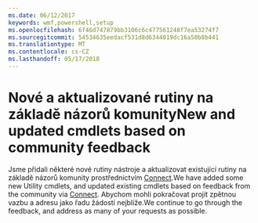 ```yaml
---
ms.date: 06/12/2017
keywords: wmf,powershell,setup
ms.openlocfilehash: 6f46d747879bb3106c6c477561248f7ea53274f7
ms.sourcegitcommit: 54534635eedacf531d8d6344019dc16a50b8b441
ms.translationtype: MT
ms.contentlocale: cs-CZ
ms.lasthandoff: 05/17/2018
---
```

# <a name="new-and-updated-cmdlets-based-on-community-feedback"></a><span data-ttu-id="f4630-102">Nové a aktualizované rutiny na základě názorů komunity</span><span class="sxs-lookup"><span data-stu-id="f4630-102">New and updated cmdlets based on community feedback</span></span>
<span data-ttu-id="f4630-103">Jsme přidali některé nové rutiny nástroje a aktualizovat existující rutiny na základě názorů komunity prostřednictvím [Connect](https://connect.microsoft.com/powershell).</span><span class="sxs-lookup"><span data-stu-id="f4630-103">We have added some new Utility cmdlets, and updated existing cmdlets based on feedback from the community via [Connect](https://connect.microsoft.com/powershell).</span></span> <span data-ttu-id="f4630-104">Abychom mohli pokračovat projít zpětnou vazbu a adresu jako řadu žádostí nejblíže.</span><span class="sxs-lookup"><span data-stu-id="f4630-104">We continue to go through the feedback, and address as many of your requests as possible.</span></span>

